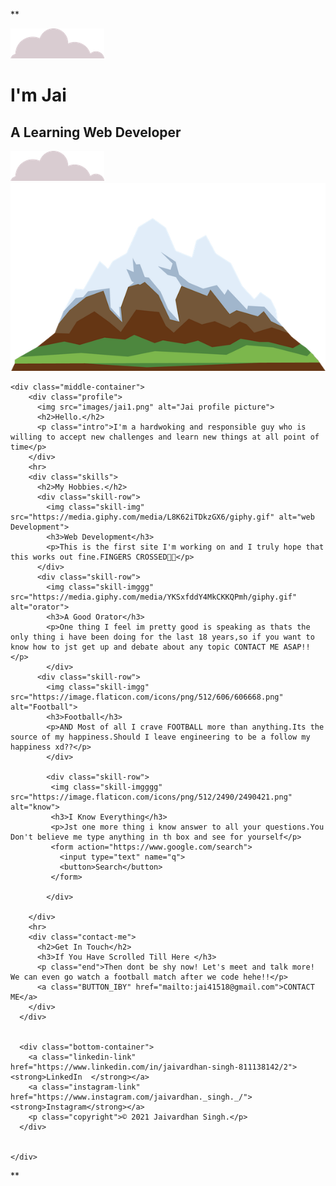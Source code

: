 **<!DOCTYPE html>
<html lang="en">
<head>
    <meta charset="UTF-8">
    <title>Jai-Your Average Guy</title>
    <link rel="icon" href="images/favicon.ico">
    <link rel="stylesheet" href="css/site.css">
    <link rel="preconnect" href="https://fonts.googleapis.com">
    <link rel="preconnect" href="https://fonts.gstatic.com" crossorigin>
    <link href="https://fonts.googleapis.com/css2?family=Merriweather:wght@300&family=Montserrat:wght@200&family=Sacramento&display=swap" rel="stylesheet">
    <link href="https://fonts.googleapis.com/css2?family=Montserrat:wght@500&family=Roboto&display=swap" rel="stylesheet">  
</head>
<body>
    <div class="top-conatiner">
        <img class="top-img" src="images/cloud.png" alt="cloud-img">
        <h1>I'm Jai</h1>
        <p><h2 class="sub">A Learning Web Developer</h2></p>
        <img class="bottom-img" src="images/cloud.png" alt="cloud-img">
        <img src="images/mountain.png" alt="mountain-img">
    </div>


    <div class="middle-container">
        <div class="profile">
          <img src="images/jai1.png" alt="Jai profile picture">
          <h2>Hello.</h2>
          <p class="intro">I'm a hardwoking and responsible guy who is willing to accept new challenges and learn new things at all point of time</p>
        </div>
        <hr>
        <div class="skills">
          <h2>My Hobbies.</h2>
          <div class="skill-row">
            <img class="skill-img" src="https://media.giphy.com/media/L8K62iTDkzGX6/giphy.gif" alt="web Development">
            <h3>Web Development</h3>
            <p>This is the first site I'm working on and I truly hope that this works out fine.FINGERS CROSSED🤞🤞</p>
          </div>
          <div class="skill-row">
            <img class="skill-imggg" src="https://media.giphy.com/media/YKSxfddY4MkCKKQPmh/giphy.gif" alt="orator">
            <h3>A Good Orator</h3>
            <p>One thing I feel im pretty good is speaking as thats the only thing i have been doing for the last 18 years,so if you want to know how to jst get up and debate about any topic CONTACT ME ASAP!! </p>
            </div>
          <div class="skill-row">
            <img class="skill-imgg" src="https://image.flaticon.com/icons/png/512/606/606668.png" alt="Football">
            <h3>Football</h3>
            <p>AND Most of all I crave FOOTBALL more than anything.Its the source of my happiness.Should I leave engineering to be a follow my happiness xd??</p>
            </div>

            <div class="skill-row">
             <img class="skill-imgggg" src="https://image.flaticon.com/icons/png/512/2490/2490421.png" alt="know">
             <h3>I Know Everything</h3>
             <p>Jst one more thing i know answer to all your questions.You Don't believe me type anything in th box and see for yourself</p>
             <form action="https://www.google.com/search">
               <input type="text" name="q">
               <button>Search</button>
             </form>

            </div>
            
        </div>
        <hr>
        <div class="contact-me">
          <h2>Get In Touch</h2>
          <h3>If You Have Scrolled Till Here </h3>
          <p class="end">Then dont be shy now! Let's meet and talk more! We can even go watch a football match after we code hehe!!</p>
          <a class="BUTTON_IBY" href="mailto:jai41518@gmail.com">CONTACT ME</a>
        </div>
      </div>
      
      
      <div class="bottom-container">
        <a class="linkedin-link" href="https://www.linkedin.com/in/jaivardhan-singh-811138142/2"><strong>LinkedIn  </strong></a>
        <a class="instagram-link" href="https://www.instagram.com/jaivardhan._singh._/"> <strong>Instagram</strong></a>
        <p class="copyright">© 2021 Jaivardhan Singh.</p>
      </div>
      

    </div>
    
    
</body>
</html>

**
